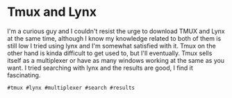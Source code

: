# Tmux and Lynx

I'm a curious guy and I couldn't resist the urge to download TMUX and Lynx at the same time, although I know my knowledge related to both of them is still low
I tried using lynx and I'm somewhat satisfied with it. Tmux on the other hand is kinda difficult to get used to, but I'll eventually. Tmux sells itself as a
multiplexer or have as many windows working at the same as you want. I tried searching with lynx and the results are good, I find it fascinating. 

    #tmux #lynx #multiplexer #search #results

